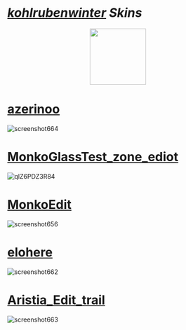 # *[kohlrubenwinter](https://www.twitch.tv/kohlrubenwinter) Skins*
<p align="center">
<a href="https://osu.ppy.sh/users/17725629">
  <img src="https://a.ppy.sh/17725629"  
       width="128"
       height="128"></a>


# [azerinoo](https://github.com/utsuloli/skins/raw/main/kohlrubenwinter/azerinoo.osk)
![screenshot664](https://gist.github.com/assets/20488156/dffdace5-471d-42ec-950a-1bf3f2ea7a65)


# [MonkoGlassTest_zone_ediot](https://www.dropbox.com/scl/fi/pc3jxivn4962dzvn9h5tn/MonkoGlassTest_zone_ediot.osk?rlkey=oa3vdx77rar8un4833bvxkpsm&dl=0)
![qlZ6PDZ3R84](https://gist.github.com/assets/20488156/8de47cb2-c974-4a21-a677-7f5dc35f09b1)

# [MonkoEdit](https://www.dropbox.com/scl/fi/nbudcexzr83lxcfyjshs3/MonkoEdit.osk?rlkey=x3itmcb9vye90flmm03t0sggb&dl=0)
![screenshot656](https://gist.github.com/assets/20488156/c0c174b9-da58-4151-9a14-1967391494f5)

# [elohere](https://www.dropbox.com/scl/fi/bxfoyt503iv204dpppams/elohere.osk?rlkey=lnhnaje15qdsgwh1ncdnreg1w&dl=0)
![screenshot662](https://gist.github.com/assets/20488156/49d15829-d615-4f38-b5ed-ae96a5d2b875)
# [Aristia_Edit_trail](https://www.dropbox.com/scl/fi/sobcc3okf57eqa1a4gdzf/Aristia_Edit_trail.osk?rlkey=un4xu8zzdwncj1fvt5l4shm6l&dl=0)
![screenshot663](https://gist.github.com/assets/20488156/e74915db-e65f-4803-9881-124fd259bffa)
